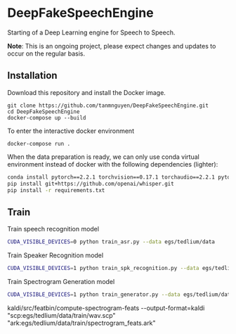 # DeepFakeSpeechEngine
Starting of a Deep Learning engine for Speech to Speech. 

**Note**: This is an ongoing project, please expect changes and updates to occur on the regular basis. 

## Installation 
Download this repository and install the Docker image.
```
git clone https://github.com/tanmnguyen/DeepFakeSpeechEngine.git
cd DeepFakeSpeechEngine
docker-compose up --build
```
To enter the interactive docker environment
```
docker-compose run .
```

When the data preparation is ready, we can only use conda virtual environment instead of docker with the following dependencies (lighter):
```bash 
conda install pytorch==2.2.1 torchvision==0.17.1 torchaudio==2.2.1 pytorch-cuda=11.8 -c pytorch -c nvidia
pip install git+https://github.com/openai/whisper.git
pip install -r requirements.txt
```
## Train 
Train speech recognition model 
```bash 
CUDA_VISIBLE_DEVICES=0 python train_asr.py --data egs/tedlium/data 
```

Train Speaker Recognition model 
```bash 
CUDA_VISIBLE_DEVICES=1 python train_spk_recognition.py --data egs/tedlium/data/
```

Train Spectrogram Generation model 
```bash 
CUDA_VISIBLE_DEVICES=1 python train_generator.py --data egs/tedlium/data/ --set train
```

kaldi/src/featbin/compute-spectrogram-feats --output-format=kaldi "scp:egs/tedlium/data/train/wav.scp" "ark:egs/tedlium/data/train/spectrogram_feats.ark"
